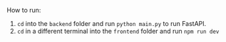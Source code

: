 How to run:
1. `cd` into the `backend` folder and run `python main.py` to run FastAPI.
2. `cd` in a different terminal into the `frontend` folder and run `npm run dev`
